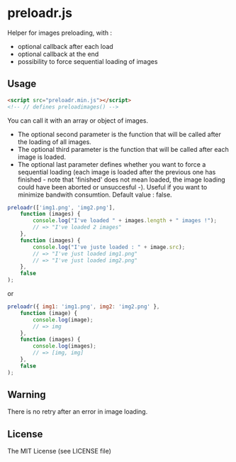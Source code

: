 preloadr.js
================

Helper for images preloading, with :
 * optional callback after each load
 * optional callback at the end
 * possibility to force sequential loading of images

Usage
-----

``` html
<script src="preloadr.min.js"></script>
<!-- // defines preloadimages() -->
```

You can call it with an array or object of images.

 * The optional second parameter is the function that will be called after the loading of all images.
 * The optional third parameter is the function that will be called after each image is loaded.
 * The optional last parameter defines whether you want to force a sequential loading (each image is loaded after
the previous one has finished - note that 'finished' does not mean loaded, the image loading could have been aborted or unsuccesful -). Useful if you want to minimize bandwith consumtion. Default value : false.

```js
preloadr(['img1.png', 'img2.png'],
    function (images) {
        console.log("I've loaded " + images.length + " images !");
        // => "I've loaded 2 images"
    },
    function (images) {
        console.log("I've juste loaded : " + image.src);
        // => "I've just loaded img1.png"
        // => "I've just loaded img2.png"
    },
    false
);
```

or

```js
preloadr({ img1: 'img1.png', img2: 'img2.png' },
    function (image) {
        console.log(image);
        // => img
    },
    function (images) {
        console.log(images);
        // => [img, img]
    },
    false
);
```

Warning
-------

There is no retry after an error in image loading.


License
-------

The MIT License (see LICENSE file)
